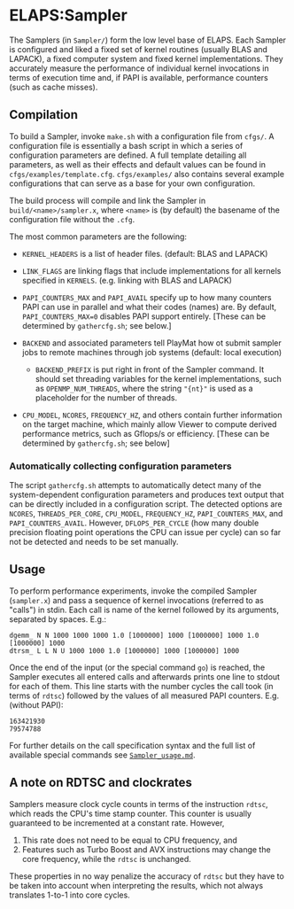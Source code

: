 ELAPS:Sampler
=============

The Samplers (in `Sampler/`) form the low level base of ELAPS.  Each Sampler is
configured and liked a fixed set of kernel routines (usually BLAS and LAPACK), a
fixed computer system  and fixed kernel implementations.  They accurately
measure the performance of individual kernel invocations in terms of execution
time and, if PAPI is available, performance counters (such as cache misses).


Compilation
-----------

To build a Sampler, invoke `make.sh` with a configuration file from `cfgs/`.  A
configuration file is essentially a bash script in which a series of
configuration parameters are defined.  A full template detailing all
parameters, as well as their effects and default values can be found in
`cfgs/examples/template.cfg`.  `cfgs/examples/` also contains several example
configurations that can serve as a base for your own configuration.

The build process will compile and link the Sampler in
`build/<name>/sampler.x`, where `<name>` is (by default) the basename of the
configuration file without the `.cfg`.

The most common parameters are the following:

* `KERNEL_HEADERS` is a list of header files. (default: BLAS and LAPACK)

* `LINK_FLAGS` are linking flags that include implementations for all kernels
  specified in `KERNELS`. (e.g. linking with BLAS and LAPACK)

* `PAPI_COUNTERS_MAX` and `PAPI_AVAIL` specify up to how many counters PAPI can
  use in parallel and what their codes (names) are.  By default,
  `PAPI_COUNTERS_MAX=0` disables PAPI support entirely.  [These can be
  determined by `gathercfg.sh`; see below.]

* `BACKEND` and associated parameters tell PlayMat how ot submit sampler jobs
  to remote machines through job systems (default: local execution)
  * `BACKEND_PREFIX` is put right in front of the Sampler command.  It should
    set threading variables for the kernel implementations, such as
    `OPENMP_NUM_THREADS`, where the string `"{nt}"` is used as a placeholder
    for the number of threads.

* `CPU_MODEL`, `NCORES`, `FREQUENCY_HZ`, and others contain further information
  on the target machine, which mainly allow Viewer to compute derived
  performance metrics, such as Gflops/s or efficiency.  [These can be
  determined by `gathercfg.sh`; see below]

### Automatically collecting configuration parameters

The script `gathercfg.sh` attempts to automatically detect many of the
system-dependent configuration parameters and produces text output that can be
directly included in a configuration script.  The detected options are
`NCORES`, `THREADS_PER_CORE`, `CPU_MODEL`, `FREQUENCY_HZ`, `PAPI_COUNTERS_MAX`,
and `PAPI_COUNTERS_AVAIL`.  However, `DFLOPS_PER_CYCLE` (how many double
precision floating point operations the CPU can issue per cycle) can so far not
be detected and needs to be set manually.


Usage
-----
To perform performance experiments, invoke the compiled Sampler (`sampler.x`)
and pass a sequence of kernel invocations (referred to as "calls") in stdin.
Each call is name of the kernel followed by its arguments, separated by spaces.
E.g.:

```
dgemm_ N N 1000 1000 1000 1.0 [1000000] 1000 [1000000] 1000 1.0 [1000000] 1000
dtrsm_ L L N U 1000 1000 1.0 [1000000] 1000 [1000000] 1000
```

Once the end of the input (or the special command `go`) is reached, the Sampler
executes all entered calls and afterwards prints one line to stdout for each of
them.  This line starts with the number cycles the call took (in terms of
`rdtsc`) followed by the values of all measured PAPI counters. E.g. (without
PAPI):

```
163421930
79574788
```

For further details on the call specification syntax and the full list of
available special commands see [`Sampler_usage.md`](Sampler_usage.md).


A note on RDTSC and clockrates
------------------------------
Samplers measure clock cycle counts in terms of the instruction `rdtsc`, which
reads the CPU's time stamp counter.  This counter is usually guaranteed to be
incremented at a constant rate.  However, 

1. This rate does not need to be equal to CPU frequency, and
2. Features such as Turbo Boost and AVX instructions may change the core
   frequency, while the `rdtsc` is unchanged.

These properties in no way penalize the accuracy of `rdtsc` but they have to be
taken into account when interpreting the results, which not always translates
1-to-1 into core cycles.
